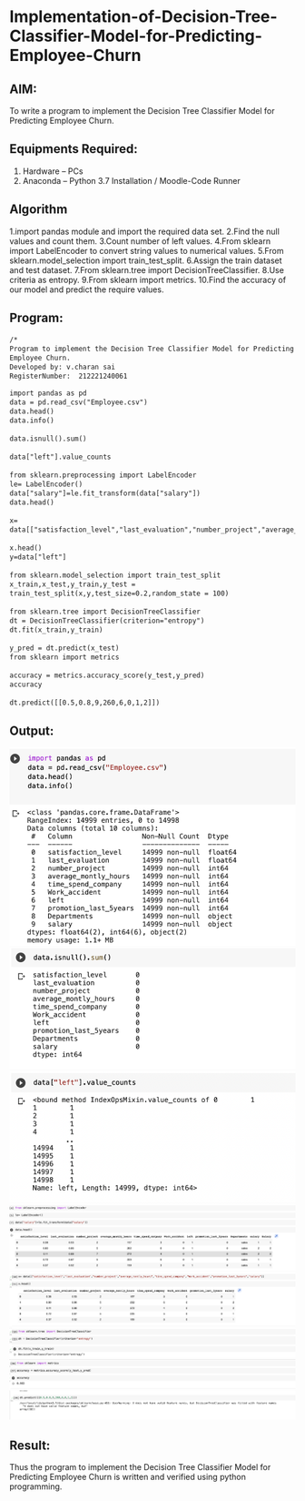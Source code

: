 # Implementation-of-Decision-Tree-Classifier-Model-for-Predicting-Employee-Churn

## AIM:
To write a program to implement the Decision Tree Classifier Model for Predicting Employee Churn.

## Equipments Required:
1. Hardware – PCs
2. Anaconda – Python 3.7 Installation / Moodle-Code Runner

## Algorithm
1.import pandas module and import the required data set.
2.Find the null values and count them.
3.Count number of left values.
4.From sklearn import LabelEncoder to convert string values to numerical values.
5.From sklearn.model_selection import train_test_split.
6.Assign the train dataset and test dataset.
7.From sklearn.tree import DecisionTreeClassifier.
8.Use criteria as entropy.
9.From sklearn import metrics.
10.Find the accuracy of our model and predict the require values.
## Program:
```
/*
Program to implement the Decision Tree Classifier Model for Predicting Employee Churn.
Developed by: v.charan sai
RegisterNumber:  212221240061

```
~~~
import pandas as pd
data = pd.read_csv("Employee.csv")
data.head()
data.info()

data.isnull().sum()

data["left"].value_counts

from sklearn.preprocessing import LabelEncoder
le= LabelEncoder()
data["salary"]=le.fit_transform(data["salary"])
data.head()

x= data[["satisfaction_level","last_evaluation","number_project","average_montly_hours","time_spend_company","Work_accident","promotion_last_5years","salary"]]

x.head()
y=data["left"]

from sklearn.model_selection import train_test_split
x_train,x_test,y_train,y_test = train_test_split(x,y,test_size=0.2,random_state = 100)

from sklearn.tree import DecisionTreeClassifier
dt = DecisionTreeClassifier(criterion="entropy")
dt.fit(x_train,y_train)

y_pred = dt.predict(x_test)
from sklearn import metrics

accuracy = metrics.accuracy_score(y_test,y_pred)
accuracy

dt.predict([[0.5,0.8,9,260,6,0,1,2]])
~~~
## Output:
![output](https://github.com/charansai0/Implementation-of-Decision-Tree-Classifier-Model-for-Predicting-Employee-Churn/blob/main/1.png)
![output](https://github.com/charansai0/Implementation-of-Decision-Tree-Classifier-Model-for-Predicting-Employee-Churn/blob/main/2.png)
![output](https://github.com/charansai0/Implementation-of-Decision-Tree-Classifier-Model-for-Predicting-Employee-Churn/blob/main/3.png)
![output](https://github.com/charansai0/Implementation-of-Decision-Tree-Classifier-Model-for-Predicting-Employee-Churn/blob/main/4.png)
![output](https://github.com/charansai0/Implementation-of-Decision-Tree-Classifier-Model-for-Predicting-Employee-Churn/blob/main/5.png)
![output](https://github.com/charansai0/Implementation-of-Decision-Tree-Classifier-Model-for-Predicting-Employee-Churn/blob/main/6.png)
![output](https://github.com/charansai0/Implementation-of-Decision-Tree-Classifier-Model-for-Predicting-Employee-Churn/blob/main/7.png)
![output](https://github.com/charansai0/Implementation-of-Decision-Tree-Classifier-Model-for-Predicting-Employee-Churn/blob/main/8.png)


## Result:
Thus the program to implement the  Decision Tree Classifier Model for Predicting Employee Churn is written and verified using python programming.
